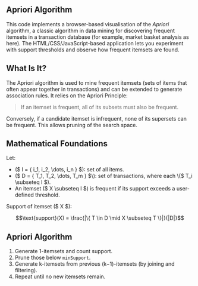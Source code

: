 
## Apriori Algorithm

This code implements a browser-based visualisation of the *Apriori* algorithm, a classic algorithm
in data mining for discovering frequent itemsets in a transaction database (for example, market basket
analysis as here). The HTML/CSS/JavaScript-based application lets you experiment with support thresholds
and observe how frequent itemsets are found.


## What Is It?

The Apriori algorithm is used to mine frequent itemsets (sets of items that often appear together in
transactions) and can be extended to generate association rules. It relies on the Apriori Principle:

> If an itemset is frequent, all of its subsets must also be frequent.

Conversely, if a candidate itemset is infrequent, none of its supersets can be frequent. This allows
pruning of the search space.


## Mathematical Foundations

Let:
- \($ I = \{ i_1, i_2, \dots, i_n \} $\): set of all items.
- \($ D = \{ T_1, T_2, \dots, T_m \} $\): set of transactions, where each \($ T_i \subseteq I $\).
- An itemset \($ X \subseteq I $\) is frequent if its support exceeds a user-defined threshold.

Support of itemset \($ X $\):
```math
\text{support}(X) = \frac{|\{ T \in D \mid X \subseteq T \}|}{|D|}
```


## Apriori Algorithm

1. Generate 1-itemsets and count support.
2. Prune those below `minSupport`.
3. Generate k-itemsets from previous (k−1)-itemsets (by joining and filtering).
4. Repeat until no new itemsets remain.

